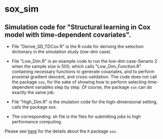 # sox_sim

## Simulation code for "Structural learning in Cox model with time-dependent covariates".

- File "Derive_SD_TDCox.R" is the R code for deriving the selection dictionary in the simulation study (low-dim case).

* File "Low_Dim.R" is an example code to run the low-dim case-Senario 2 when the sample size is 500, which calls "Low_Dim_Function.R" containing necessary functions to generate covariates, and to perform proximal gradient descent, and cross-validation. The code does not call the package ```sox```, for the sake of showing how to perform selecting time-dependent variables step by step. Of course, the package ```sox``` can do exactly the same job.

+ File "High_Dim.R" is the imulation code for the high-dimensional setting, calls the package sox.

- The corresponding .sh file is the files for submitting jobs to high performance computing.

Please see [here](https://cran.r-project.org/web/packages/sox/index.html) for the details about the ```R``` package ```sox```.
